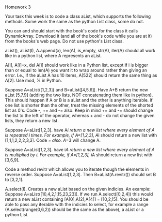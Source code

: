 Homework 3

Your task this week is to code a class aList, which supports the following methods. Some work the same as the python List class, some do not.
 
You can and should start with the book's code for the class it calls DynamicArray. Download it (and all of the book's code while you are at it) from the books's web page. Do not use python's List class.
 
aList(), aList(I), A.append(x), len(A), is_empty, str(A), iter(A) should all work like in a python list, where A represents an aList.
 
A[i], A[i]=x, del A[i] should work like in a Python list, except if i is bigger than or equal to len(A) you want it to wrap around rather than giving an error. I.e., if the aList A has 10 items, A[522] should return the same thing as A[2]. Use mod, % in Python.
 
Suppose A=aList([1,2,3]) and B=aList([4,5,6]). Have A+B return the new aList [5,7,9] (adding the two lists, NOT concatenating them like in python). This should happen if A or B is a aList and the other is anything iterable. If one list is shorter than the other, treat the missing elements of the shorted list as 0's. Code -, += and -= also. Keep in mind += and -= should change the list to the left of the operator, whereas + and - do not change the given lists, they return a new list. 
 
Suppose A=aList[1,2,3]. have A*i return a new list where every element of A is repeated i times. For example, if A=[1,2,3], A*i should return a new list with [1,1,1,2,2,2,3,3]. Code *= also. A*=3 will change A. 
 
Suppose A=aList[1,2,3]. have i*A return a new list where every element of A is multiplied by i. For example, if A=[1,2,3], i*A should return a new list with [3,6,9]. 
 
Code a method revitr which allows you to iterate though the elements in reverse order. Suppose A=aList[1,2,3]. Then B=aList(A.revitr()) should set B to [3,2,1].
 
A.select(I). Creates a new aList based on the given indicies. An example: Suppose A=aList([10,4,2,1,15,23,23]). If we run A.select([0,2,4]) this would return a new aList containing [A[0],A[2],A[4]] = [10,2,15]. You should be able to pass any iterable with the indicies to select, for example a range (A.select(range(0,6,2)) should be the same as the above), a aList or a python List.
